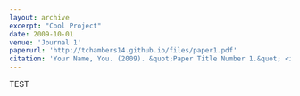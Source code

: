 ```yaml
---
layout: archive
excerpt: "Cool Project" 
date: 2009-10-01
venue: 'Journal 1'
paperurl: 'http://tchambers14.github.io/files/paper1.pdf'
citation: 'Your Name, You. (2009). &quot;Paper Title Number 1.&quot; <i>Journal 1</i>. 1(1).'
---
```


TEST
